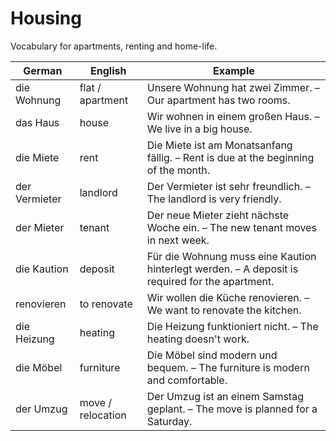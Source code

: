 # Housing

Vocabulary for apartments, renting and home-life.

| German | English | Example |
|--------|---------|---------|
| die Wohnung | flat / apartment | Unsere Wohnung hat zwei Zimmer. – Our apartment has two rooms. |
| das Haus | house | Wir wohnen in einem großen Haus. – We live in a big house. |
| die Miete | rent | Die Miete ist am Monatsanfang fällig. – Rent is due at the beginning of the month. |
| der Vermieter | landlord | Der Vermieter ist sehr freundlich. – The landlord is very friendly. |
| der Mieter | tenant | Der neue Mieter zieht nächste Woche ein. – The new tenant moves in next week. |
| die Kaution | deposit | Für die Wohnung muss eine Kaution hinterlegt werden. – A deposit is required for the apartment. |
| renovieren | to renovate | Wir wollen die Küche renovieren. – We want to renovate the kitchen. |
| die Heizung | heating | Die Heizung funktioniert nicht. – The heating doesn't work. |
| die Möbel | furniture | Die Möbel sind modern und bequem. – The furniture is modern and comfortable. |
| der Umzug | move / relocation | Der Umzug ist an einem Samstag geplant. – The move is planned for a Saturday. |

